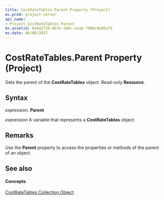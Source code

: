 ```yaml
---
title: CostRateTables.Parent Property (Project)
ms.prod: project-server
api_name:
- Project.CostRateTables.Parent
ms.assetid: 0a9a2729-0b7e-3d8c-acab-7996c9e86e7d
ms.date: 06/08/2017
---
```



# CostRateTables.Parent Property (Project)

Gets the parent of the **CostRateTables** object. Read-only **Resource**.


## Syntax

 _expression_. **Parent**

 _expression_ A variable that represents a **CostRateTables** object.


## Remarks

Use the **Parent** property to access the properties or methods of the parent of an object.


## See also


#### Concepts


[CostRateTables Collection Object](costratetables-object-project.md)

